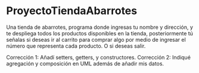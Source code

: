 # ProyectoTiendaAbarrotes
Una tienda de abarrotes, programa donde ingresas tu nombre y dirección, y te despliega todos los productos disponibles en la tienda, posteriormente tú señalas si deseas ir al carrito para comprar algo por medio de ingresar el número que representa cada producto. O si deseas salir.

Corrección 1: Añadí setters, getters, y constructores.
Corrección 2: Indiqué agregación y composición en UML además de añadir mis datos.
